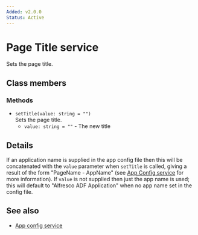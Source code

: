 ```yaml
---
Added: v2.0.0
Status: Active
---
```


# Page Title service

Sets the page title.

## Class members

### Methods

-   `setTitle(value: string = "")`<br/>
    Sets the page title.
    -   `value: string = ""` -  The new title

## Details

If an application name is supplied in the app config file then this will
be concatenated with the `value` parameter when `setTitle` is called, giving
a result of the form "PageName - AppName" (see
[App Config service](app-config.service.md) for more information). If `value`
is not supplied then just the app name is used; this will default to
"Alfresco ADF Application" when no app name set in the config file.

## See also

-   [App config service](app-config.service.md)
